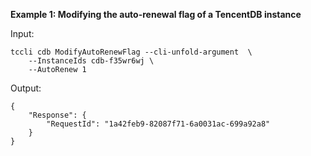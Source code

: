 **Example 1: Modifying the auto-renewal flag of a TencentDB instance**



Input: 

```
tccli cdb ModifyAutoRenewFlag --cli-unfold-argument  \
    --InstanceIds cdb-f35wr6wj \
    --AutoRenew 1
```

Output: 
```
{
    "Response": {
        "RequestId": "1a42feb9-82087f71-6a0031ac-699a92a8"
    }
}
```

